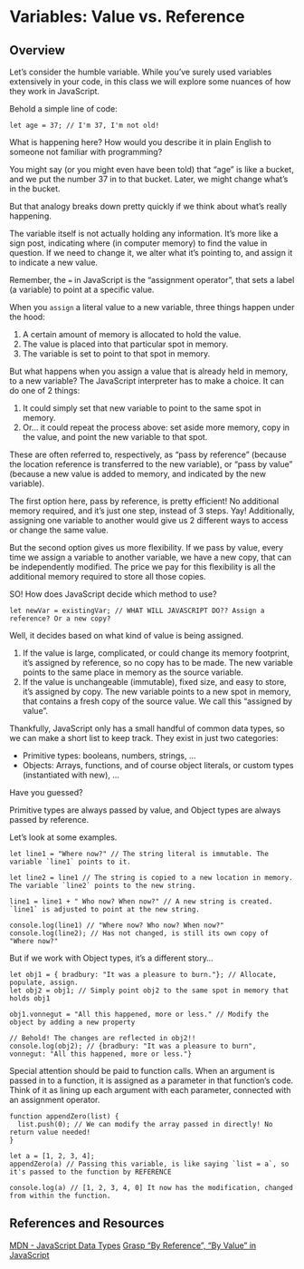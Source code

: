 # Variables: Value vs. Reference
## Overview
Let’s consider the humble variable. While you’ve surely used variables extensively in your code, in this class we will explore some nuances of how they work in JavaScript.

Behold a simple line of code:
```
let age = 37; // I'm 37, I'm not old!
```

What is happening here? How would you describe it in plain English to someone not familiar with programming?

You might say (or you might even have been told) that “age” is like a bucket, and we put the number 37 in to that bucket. Later, we might change what’s in the bucket.

But that analogy breaks down pretty quickly if we think about what’s really happening.

The variable itself is not actually holding any information. It’s more like a sign post, indicating where (in computer memory) to find the value in question. If we need to change it, we alter what it’s pointing to, and assign it to indicate a new value.

Remember, the `=` in JavaScript is the “assignment operator”, that sets a label (a variable) to point at a specific value.

When you `assign` a literal value to a new variable, three things happen under the hood:

1. A certain amount of memory is allocated to hold the value.
2. The value is placed into that particular spot in memory.
3. The variable is set to point to that spot in memory.

But what happens when you assign a value that is already held in memory, to a new variable? The JavaScript interpreter has to make a choice. It can do one of 2 things:

1. It could simply set that new variable to point to the same spot in memory.
2. Or… it could repeat the process above: set aside more memory, copy in the value, and point the new variable to that spot.

These are often referred to, respectively, as “pass by reference” (because the location reference is transferred to the new variable), or “pass by value” (because a new value is added to memory, and indicated by the new variable).

The first option here, pass by reference, is pretty efficient! No additional memory required, and it’s just one step, instead of 3 steps. Yay! Additionally, assigning one variable to another would give us 2 different ways to access or change the same value.

But the second option gives us more flexibility. If we pass by value, every time we assign a variable to another variable, we have a new copy, that can be independently modified. The price we pay for this flexibility is all the additional memory required to store all those copies.

SO! How does JavaScript decide which method to use?

```
let newVar = existingVar; // WHAT WILL JAVASCRIPT DO?? Assign a reference? Or a new copy?
```

Well, it decides based on what kind of value is being assigned.

1. If the value is large, complicated, or could change its memory footprint, it’s assigned by reference, so no copy has to be made. The new variable points to the same place in memory as the source variable.
2. If the value is unchangeable (immutable), fixed size, and easy to store, it’s assigned by copy. The new variable points to a new spot in memory, that contains a fresh copy of the source value. We call this “assigned by value”.

Thankfully, JavaScript only has a small handful of common data types, so we can make a short list to keep track. They exist in just two categories:

- Primitive types: booleans, numbers, strings, …
- Objects: Arrays, functions, and of course object literals, or custom types (instantiated with new), …

Have you guessed?

Primitive types are always passed by value, and Object types are always passed by reference.

Let’s look at some examples.

```
let line1 = "Where now?" // The string literal is immutable. The variable `line1` points to it.

let line2 = line1 // The string is copied to a new location in memory. The variable `line2` points to the new string.

line1 = line1 + " Who now? When now?" // A new string is created. `line1` is adjusted to point at the new string.

console.log(line1) // "Where now? Who now? When now?"
console.log(line2); // Has not changed, is still its own copy of "Where now?"
```

But if we work with Object types, it’s a different story…

```
let obj1 = { bradbury: "It was a pleasure to burn."}; // Allocate, populate, assign.
let obj2 = obj1; // Simply point obj2 to the same spot in memory that holds obj1

obj1.vonnegut = "All this happened, more or less." // Modify the object by adding a new property

// Behold! The changes are reflected in obj2!!
console.log(obj2); // {bradbury: "It was a pleasure to burn", vonnegut: "All this happened, more or less."}
```

Special attention should be paid to function calls. When an argument is passed in to a function, it is assigned as a parameter in that function’s code. Think of it as lining up each argument with each parameter, connected with an assignment operator.

```
function appendZero(list) {
  list.push(0); // We can modify the array passed in directly! No return value needed!
}

let a = [1, 2, 3, 4];
appendZero(a) // Passing this variable, is like saying `list = a`, so it's passed to the function by REFERENCE

console.log(a) // [1, 2, 3, 4, 0] It now has the modification, changed from within the function.
```

## References and Resources
[MDN - JavaScript Data Types](https://developer.mozilla.org/en-US/docs/Web/JavaScript/Data_structures)
[Grasp “By Reference”, “By Value” in JavaScript](https://hackernoon.com/grasp-by-value-and-by-reference-in-javascript-7ed75efa1293)
